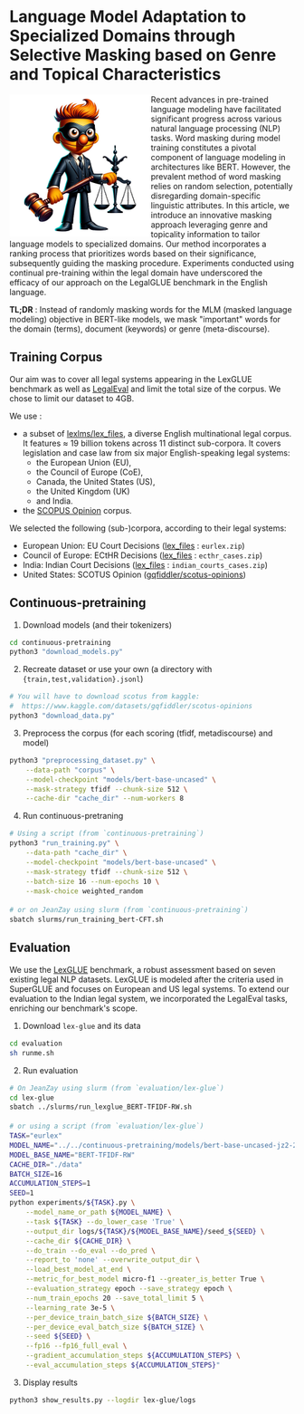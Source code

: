 # Language Model Adaptation to Specialized Domains through Selective Masking based on Genre and Topical Characteristics 

<img src="_assets/logo-selective-masking.jpg" align="left" alt="Project Logo" width="250"/>

Recent advances in pre-trained language modeling have facilitated significant progress across various natural language processing (NLP) tasks. Word masking during model training constitutes a pivotal component of language modeling in architectures like BERT. However, the prevalent method of word masking relies on random selection, potentially disregarding domain-specific linguistic attributes. In this article, we introduce an innovative masking approach leveraging genre and topicality information to tailor language models to specialized domains. Our method incorporates a ranking process that prioritizes words based on their significance, subsequently guiding the masking procedure. Experiments conducted using continual pre-training within the legal domain have underscored the efficacy of our approach on the LegalGLUE benchmark in the English language.


**TL;DR** : Instead of randomly masking words for the MLM (masked language modeling) objective in BERT-like models, we mask "important" words for the domain (terms), document (keywords) or genre (meta-discourse).


## Training Corpus

Our aim was to cover all legal systems appearing in the LexGLUE benchmark as well as [LegalEval](https://sites.google.com/view/legaleval/home) and limit the total size of the corpus.
We chose to limit our dataset to 4GB.

We use :
- a subset of [lexlms/lex_files](https://huggingface.co/datasets/lexlms/lex_files), a diverse English multinational legal corpus. It features $\approx$ 19 billion tokens across 11 distinct sub-corpora. It covers legislation and case law from six major English-speaking legal systems:
    - the European Union (EU),
    - the Council of Europe (CoE),
    - Canada, the United States (US),
    - the United Kingdom (UK)
    - and India.
- the [SCOPUS Opinion](https://www.kaggle.com/datasets/gqfiddler/scotus-opinions) corpus.

We selected the following (sub-)corpora, according to their legal systems:

* European Union: EU Court Decisions ([lex_files](https://huggingface.co/datasets/lexlms/lex_files/blob/main/) : `eurlex.zip`)
* Council of Europe: ECtHR Decisions ([lex_files](https://huggingface.co/datasets/lexlms/lex_files/blob/main/) : `ecthr_cases.zip`)
* India: Indian Court Decisions ([lex_files](https://huggingface.co/datasets/lexlms/lex_files/blob/main/) : `indian_courts_cases.zip`)
* United States: SCOTUS Opinion ([gqfiddler/scotus-opinions](https://www.kaggle.com/datasets/gqfiddler/scotus-opinions))


## Continuous-pretraining

1. Download models (and their tokenizers)
```bash
cd continuous-pretraining
python3 "download_models.py"
```
2. Recreate dataset or use your own (a directory with `{train,test,validation}.jsonl`)
```bash
# You will have to download scotus from kaggle:
#  https://www.kaggle.com/datasets/gqfiddler/scotus-opinions
python3 "download_data.py"
```
3. Preprocess the corpus (for each scoring (tfidf, metadiscourse) and model)
```bash
python3 "preprocessing_dataset.py" \
    --data-path "corpus" \
    --model-checkpoint "models/bert-base-uncased" \
    --mask-strategy tfidf --chunk-size 512 \
    --cache-dir "cache_dir" --num-workers 8
```
4. Run continuous-pretraning
```bash
# Using a script (from `continuous-pretraining`)
python3 "run_training.py" \
    --data-path "cache_dir" \
    --model-checkpoint "models/bert-base-uncased" \
    --mask-strategy tfidf --chunk-size 512 \
    --batch-size 16 --num-epochs 10 \
    --mask-choice weighted_random

# or on JeanZay using slurm (from `continuous-pretraining`)
sbatch slurms/run_training_bert-CFT.sh
```

## Evaluation

We use the [LexGLUE](https://github.com/coastalcph/lex-glue) benchmark, a robust assessment based on seven existing legal NLP datasets. LexGLUE is modeled after the criteria used in SuperGLUE and focuses on European and US legal systems. To extend our evaluation to the Indian legal system, we incorporated the LegalEval tasks, enriching our benchmark's scope.

1. Download `lex-glue` and its data
```bash
cd evaluation
sh runme.sh
```
2. Run evaluation
```bash
# On JeanZay using slurm (from `evaluation/lex-glue`)
cd lex-glue
sbatch ../slurms/run_lexglue_BERT-TFIDF-RW.sh

# or using a script (from `evaluation/lex-glue`)
TASK="eurlex"
MODEL_NAME="../../continuous-pretraining/models/bert-base-uncased-jz2-2-4-e10-b16-c512-tfidf-weighted_random-exall/checkpoint-3340"
MODEL_BASE_NAME="BERT-TFIDF-RW"
CACHE_DIR="./data"
BATCH_SIZE=16
ACCUMULATION_STEPS=1
SEED=1
python experiments/${TASK}.py \
    --model_name_or_path ${MODEL_NAME} \
    --task ${TASK} --do_lower_case 'True' \
    --output_dir logs/${TASK}/${MODEL_BASE_NAME}/seed_${SEED} \
    --cache_dir ${CACHE_DIR} \
    --do_train --do_eval --do_pred \
    --report_to 'none' --overwrite_output_dir \
    --load_best_model_at_end \
    --metric_for_best_model micro-f1 --greater_is_better True \
    --evaluation_strategy epoch --save_strategy epoch \
    --num_train_epochs 20 --save_total_limit 5 \
    --learning_rate 3e-5 \
    --per_device_train_batch_size ${BATCH_SIZE} \
    --per_device_eval_batch_size ${BATCH_SIZE} \
    --seed ${SEED} \
    --fp16 --fp16_full_eval \
    --gradient_accumulation_steps ${ACCUMULATION_STEPS} \
    --eval_accumulation_steps ${ACCUMULATION_STEPS}"
```
3. Display results
```bash
python3 show_results.py --logdir lex-glue/logs
```
<!--
## Results

<p align="center">
  <img src="_assets/results.png" alt="Project Logo" />
</p>
-->
